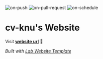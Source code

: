 
  ![on-push](../../actions/workflows/on-push.yaml/badge.svg)
  ![on-pull-request](../../actions/workflows/on-pull-request.yaml/badge.svg)
  ![on-schedule](../../actions/workflows/on-schedule.yaml/badge.svg)

  # cv-knu's Website

  Visit **[website url](#)** 🚀

  _Built with [Lab Website Template](https://greene-lab.gitbook.io/lab-website-template-docs)_
